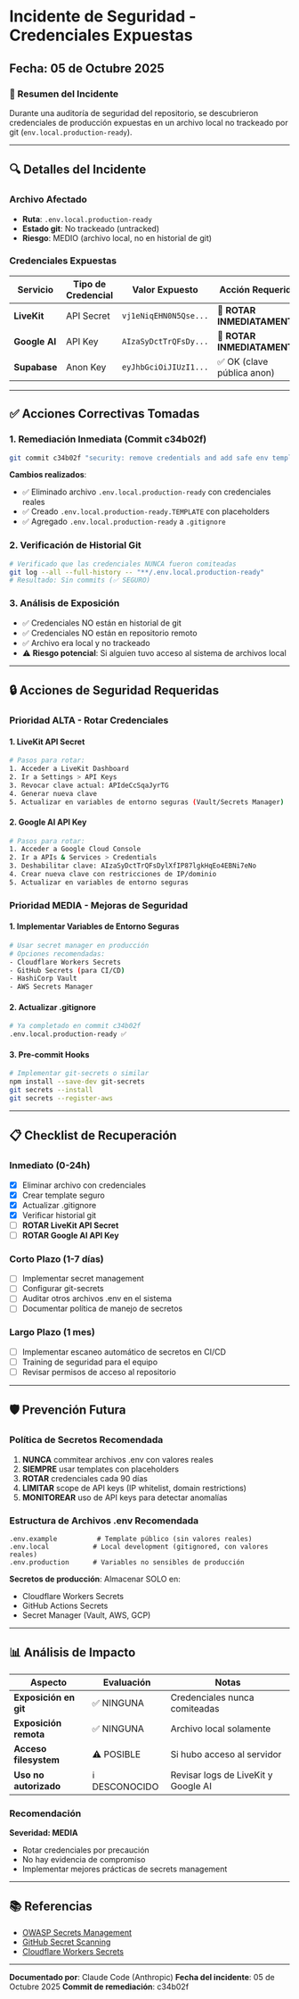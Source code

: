 # Incidente de Seguridad - Credenciales Expuestas
## Fecha: 05 de Octubre 2025

### 🚨 Resumen del Incidente

Durante una auditoría de seguridad del repositorio, se descubrieron credenciales de producción expuestas en un archivo local no trackeado por git (`env.local.production-ready`).

---

## 🔍 Detalles del Incidente

### Archivo Afectado
- **Ruta**: `.env.local.production-ready`
- **Estado git**: No trackeado (untracked)
- **Riesgo**: MEDIO (archivo local, no en historial de git)

### Credenciales Expuestas

| Servicio | Tipo de Credencial | Valor Expuesto | Acción Requerida |
|----------|-------------------|----------------|------------------|
| **LiveKit** | API Secret | `vj1eNiqEHN0N5Qse...` | 🔴 **ROTAR INMEDIATAMENTE** |
| **Google AI** | API Key | `AIzaSyDctTrQFsDy...` | 🔴 **ROTAR INMEDIATAMENTE** |
| **Supabase** | Anon Key | `eyJhbGciOiJIUzI1...` | ✅ OK (clave pública anon) |

---

## ✅ Acciones Correctivas Tomadas

### 1. Remediación Inmediata (Commit c34b02f)
```bash
git commit c34b02f "security: remove credentials and add safe env template"
```

**Cambios realizados**:
- ✅ Eliminado archivo `.env.local.production-ready` con credenciales reales
- ✅ Creado `.env.local.production-ready.TEMPLATE` con placeholders
- ✅ Agregado `.env.local.production-ready` a `.gitignore`

### 2. Verificación de Historial Git
```bash
# Verificado que las credenciales NUNCA fueron comiteadas
git log --all --full-history -- "**/.env.local.production-ready"
# Resultado: Sin commits (✅ SEGURO)
```

### 3. Análisis de Exposición
- ✅ Credenciales NO están en historial de git
- ✅ Credenciales NO están en repositorio remoto
- ✅ Archivo era local y no trackeado
- ⚠️ **Riesgo potencial**: Si alguien tuvo acceso al sistema de archivos local

---

## 🔒 Acciones de Seguridad Requeridas

### Prioridad ALTA - Rotar Credenciales

#### 1. LiveKit API Secret
```bash
# Pasos para rotar:
1. Acceder a LiveKit Dashboard
2. Ir a Settings > API Keys
3. Revocar clave actual: APIdeCcSqaJyrTG
4. Generar nueva clave
5. Actualizar en variables de entorno seguras (Vault/Secrets Manager)
```

#### 2. Google AI API Key
```bash
# Pasos para rotar:
1. Acceder a Google Cloud Console
2. Ir a APIs & Services > Credentials
3. Deshabilitar clave: AIzaSyDctTrQFsDylXfIP87lgkHqEo4EBNi7eNo
4. Crear nueva clave con restricciones de IP/dominio
5. Actualizar en variables de entorno seguras
```

### Prioridad MEDIA - Mejoras de Seguridad

#### 1. Implementar Variables de Entorno Seguras
```bash
# Usar secret manager en producción
# Opciones recomendadas:
- Cloudflare Workers Secrets
- GitHub Secrets (para CI/CD)
- HashiCorp Vault
- AWS Secrets Manager
```

#### 2. Actualizar .gitignore
```bash
# Ya completado en commit c34b02f
.env.local.production-ready ✅
```

#### 3. Pre-commit Hooks
```bash
# Implementar git-secrets o similar
npm install --save-dev git-secrets
git secrets --install
git secrets --register-aws
```

---

## 📋 Checklist de Recuperación

### Inmediato (0-24h)
- [x] Eliminar archivo con credenciales
- [x] Crear template seguro
- [x] Actualizar .gitignore
- [x] Verificar historial git
- [ ] **ROTAR LiveKit API Secret**
- [ ] **ROTAR Google AI API Key**

### Corto Plazo (1-7 días)
- [ ] Implementar secret management
- [ ] Configurar git-secrets
- [ ] Auditar otros archivos .env en el sistema
- [ ] Documentar política de manejo de secretos

### Largo Plazo (1 mes)
- [ ] Implementar escaneo automático de secretos en CI/CD
- [ ] Training de seguridad para el equipo
- [ ] Revisar permisos de acceso al repositorio

---

## 🛡️ Prevención Futura

### Política de Secretos Recomendada

1. **NUNCA** commitear archivos .env con valores reales
2. **SIEMPRE** usar templates con placeholders
3. **ROTAR** credenciales cada 90 días
4. **LIMITAR** scope de API keys (IP whitelist, domain restrictions)
5. **MONITOREAR** uso de API keys para detectar anomalías

### Estructura de Archivos .env Recomendada

```
.env.example          # Template público (sin valores reales)
.env.local           # Local development (gitignored, con valores reales)
.env.production      # Variables no sensibles de producción
```

**Secretos de producción**: Almacenar SOLO en:
- Cloudflare Workers Secrets
- GitHub Actions Secrets
- Secret Manager (Vault, AWS, GCP)

---

## 📊 Análisis de Impacto

| Aspecto | Evaluación | Notas |
|---------|------------|-------|
| **Exposición en git** | ✅ NINGUNA | Credenciales nunca comiteadas |
| **Exposición remota** | ✅ NINGUNA | Archivo local solamente |
| **Acceso filesystem** | ⚠️ POSIBLE | Si hubo acceso al servidor |
| **Uso no autorizado** | ℹ️ DESCONOCIDO | Revisar logs de LiveKit y Google AI |

### Recomendación
**Severidad: MEDIA**
- Rotar credenciales por precaución
- No hay evidencia de compromiso
- Implementar mejores prácticas de secrets management

---

## 📚 Referencias

- [OWASP Secrets Management](https://cheatsheetseries.owasp.org/cheatsheets/Secrets_Management_Cheat_Sheet.html)
- [GitHub Secret Scanning](https://docs.github.com/en/code-security/secret-scanning)
- [Cloudflare Workers Secrets](https://developers.cloudflare.com/workers/configuration/secrets/)

---

**Documentado por**: Claude Code (Anthropic)
**Fecha del incidente**: 05 de Octubre 2025
**Commit de remediación**: c34b02f

